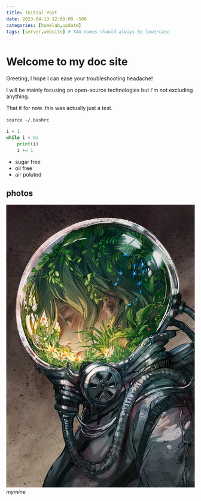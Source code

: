 ```yaml
---
title: Initial Post
date: 2023-04-13 12:00:00 -500
categories: [homelab,update]
tags: [server,website] # TAG names should always be lowercase
---
```


# Welcome to my doc site

Greeting, I hope I can ease your troubleshooting headache! 

I will be mainly focusing on open-source technologies but I'm not excluding anything.

That it for now. this was actually just a test.  

`source ~/.bashrc`

```python
i = 1
while i < 6:
    print(i)
    i += 1
```
* sugar free
* oil free
* air poluted

## photos

![img-description](/assets/images/solarpunk_mask2.jpg)
_mymine_